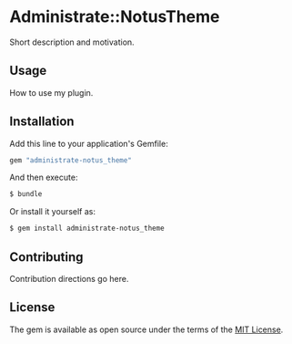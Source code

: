 # Administrate::NotusTheme
Short description and motivation.

## Usage
How to use my plugin.

## Installation
Add this line to your application's Gemfile:

```ruby
gem "administrate-notus_theme"
```

And then execute:
```bash
$ bundle
```

Or install it yourself as:
```bash
$ gem install administrate-notus_theme
```

## Contributing
Contribution directions go here.

## License
The gem is available as open source under the terms of the [MIT License](https://opensource.org/licenses/MIT).
